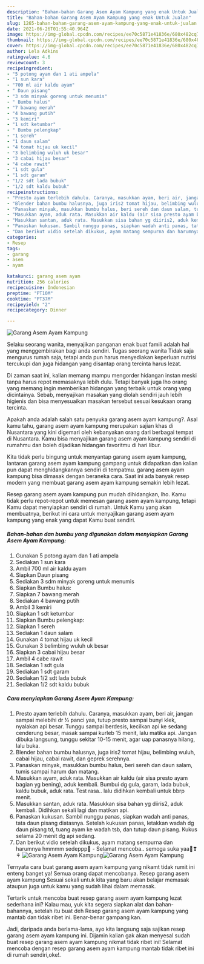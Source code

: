 ```yaml
---
description: "Bahan-bahan Garang Asem Ayam Kampung yang enak Untuk Jualan"
title: "Bahan-bahan Garang Asem Ayam Kampung yang enak Untuk Jualan"
slug: 1265-bahan-bahan-garang-asem-ayam-kampung-yang-enak-untuk-jualan
date: 2021-06-26T01:55:40.964Z
image: https://img-global.cpcdn.com/recipes/ee70c5871e41836e/680x482cq70/garang-asem-ayam-kampung-foto-resep-utama.jpg
thumbnail: https://img-global.cpcdn.com/recipes/ee70c5871e41836e/680x482cq70/garang-asem-ayam-kampung-foto-resep-utama.jpg
cover: https://img-global.cpcdn.com/recipes/ee70c5871e41836e/680x482cq70/garang-asem-ayam-kampung-foto-resep-utama.jpg
author: Lela Adkins
ratingvalue: 4.6
reviewcount: 3
recipeingredient:
- "5 potong ayam dan 1 ati ampela"
- "1 sun kara"
- "700 ml air kaldu ayam"
- " Daun pisang"
- "3 sdm minyak goreng untuk menumis"
- " Bumbu halus"
- "7 bawang merah"
- "4 bawang putih"
- "3 kemiri"
- "1 sdt ketumbar"
- " Bumbu pelengkap"
- "1 sereh"
- "1 daun salam"
- "4 tomat hijau uk kecil"
- "3 belimbing wuluh uk besar"
- "3 cabai hijau besar"
- "4 cabe rawit"
- "1 sdt gula"
- "1 sdt garam"
- "1/2 sdt lada bubuk"
- "1/2 sdt kaldu bubuk"
recipeinstructions:
- "Presto ayam terlebih dahulu. Caranya, masukkan ayam, beri air, jangan sampai melebihi dr ½ panci yaa, tutup presto sampai bunyi klek, nyalakan api besar. Tunggu sampai berdesis, kecilkan api ke sedang cenderung besar, masak sampai kurleb 15 menit, lalu matika api. Jangan dibuka langsung, tunggu sekitar 10-15 menit, agar uap panasnya hilang, lalu buka."
- "Blender bahan bumbu halusnya, juga iris2 tomat hijau, belimbing wuluh, cabai hijau, cabai rawit, dan geprek serehnya."
- "Panaskan minyak, masukkan bumbu halus, beri sereh dan daun salam, tumis sampai harum dan matang."
- "Masukkan ayam, aduk rata. Masukkan air kaldu (air sisa presto ayam bagian yg bening), aduk kembali. Bumbui dg gula, garam, lada bubuk, kaldu bubuk, aduk rata. Test rasa.. lalu didihkan kembali untuk bbrp menit."
- "Masukkan santan, aduk rata. Masukkan sisa bahan yg diiris2, aduk kembali. Didihkan sekali lagi dan matikan api."
- "Panaskan kukusan. Sambil nunggu panas, siapkan wadah anti panas, tata daun pisang diatasnya. Setelah kukusan panas, letakkan wadah dg daun pisang td, tuang ayam ke wadah tsb, dan tutup daun pisang. Kukus selama 20 menit dg api sedang."
- "Dan berikut vidio setelah dikukus, ayam matang sempurna dan harumnya hmmmm sedeppp🤤 Selamat mencoba.. semoga suka yaa🤗❣⚘"
categories:
- Resep
tags:
- garang
- asem
- ayam

katakunci: garang asem ayam 
nutrition: 256 calories
recipecuisine: Indonesian
preptime: "PT10M"
cooktime: "PT37M"
recipeyield: "2"
recipecategory: Dinner

---
```



![Garang Asem Ayam Kampung](https://img-global.cpcdn.com/recipes/ee70c5871e41836e/680x482cq70/garang-asem-ayam-kampung-foto-resep-utama.jpg)

Selaku seorang wanita, menyajikan panganan enak buat famili adalah hal yang menggembirakan bagi anda sendiri. Tugas seorang  wanita Tidak saja mengurus rumah saja, tetapi anda pun harus menyediakan keperluan nutrisi tercukupi dan juga hidangan yang disantap orang tercinta harus lezat.

Di zaman  saat ini, kalian memang mampu mengorder hidangan instan meski tanpa harus repot memasaknya lebih dulu. Tetapi banyak juga lho orang yang memang ingin memberikan hidangan yang terbaik untuk orang yang dicintainya. Sebab, menyajikan masakan yang diolah sendiri jauh lebih higienis dan bisa menyesuaikan masakan tersebut sesuai kesukaan orang tercinta. 



Apakah anda adalah salah satu penyuka garang asem ayam kampung?. Asal kamu tahu, garang asem ayam kampung merupakan sajian khas di Nusantara yang kini digemari oleh kebanyakan orang dari berbagai tempat di Nusantara. Kamu bisa menyajikan garang asem ayam kampung sendiri di rumahmu dan boleh dijadikan hidangan favoritmu di hari libur.

Kita tidak perlu bingung untuk menyantap garang asem ayam kampung, lantaran garang asem ayam kampung gampang untuk didapatkan dan kalian pun dapat menghidangkannya sendiri di tempatmu. garang asem ayam kampung bisa dimasak dengan beraneka cara. Saat ini ada banyak resep modern yang membuat garang asem ayam kampung semakin lebih lezat.

Resep garang asem ayam kampung pun mudah dihidangkan, lho. Kamu tidak perlu repot-repot untuk memesan garang asem ayam kampung, tetapi Kamu dapat menyiapkan sendiri di rumah. Untuk Kamu yang akan membuatnya, berikut ini cara untuk menyajikan garang asem ayam kampung yang enak yang dapat Kamu buat sendiri.

<!--inarticleads1-->

##### Bahan-bahan dan bumbu yang digunakan dalam menyiapkan Garang Asem Ayam Kampung:

1. Gunakan 5 potong ayam dan 1 ati ampela
1. Sediakan 1 sun kara
1. Ambil 700 ml air kaldu ayam
1. Siapkan  Daun pisang
1. Sediakan 3 sdm minyak goreng untuk menumis
1. Siapkan  Bumbu halus:
1. Siapkan 7 bawang merah
1. Sediakan 4 bawang putih
1. Ambil 3 kemiri
1. Siapkan 1 sdt ketumbar
1. Siapkan  Bumbu pelengkap:
1. Siapkan 1 sereh
1. Sediakan 1 daun salam
1. Gunakan 4 tomat hijau uk kecil
1. Gunakan 3 belimbing wuluh uk besar
1. Siapkan 3 cabai hijau besar
1. Ambil 4 cabe rawit
1. Sediakan 1 sdt gula
1. Sediakan 1 sdt garam
1. Sediakan 1/2 sdt lada bubuk
1. Sediakan 1/2 sdt kaldu bubuk




<!--inarticleads2-->

##### Cara menyiapkan Garang Asem Ayam Kampung:

1. Presto ayam terlebih dahulu. Caranya, masukkan ayam, beri air, jangan sampai melebihi dr ½ panci yaa, tutup presto sampai bunyi klek, nyalakan api besar. Tunggu sampai berdesis, kecilkan api ke sedang cenderung besar, masak sampai kurleb 15 menit, lalu matika api. Jangan dibuka langsung, tunggu sekitar 10-15 menit, agar uap panasnya hilang, lalu buka.
1. Blender bahan bumbu halusnya, juga iris2 tomat hijau, belimbing wuluh, cabai hijau, cabai rawit, dan geprek serehnya.
1. Panaskan minyak, masukkan bumbu halus, beri sereh dan daun salam, tumis sampai harum dan matang.
1. Masukkan ayam, aduk rata. Masukkan air kaldu (air sisa presto ayam bagian yg bening), aduk kembali. Bumbui dg gula, garam, lada bubuk, kaldu bubuk, aduk rata. Test rasa.. lalu didihkan kembali untuk bbrp menit.
1. Masukkan santan, aduk rata. Masukkan sisa bahan yg diiris2, aduk kembali. Didihkan sekali lagi dan matikan api.
1. Panaskan kukusan. Sambil nunggu panas, siapkan wadah anti panas, tata daun pisang diatasnya. Setelah kukusan panas, letakkan wadah dg daun pisang td, tuang ayam ke wadah tsb, dan tutup daun pisang. Kukus selama 20 menit dg api sedang.
1. Dan berikut vidio setelah dikukus, ayam matang sempurna dan harumnya hmmmm sedeppp🤤 - Selamat mencoba.. semoga suka yaa🤗❣⚘
<img src="//assets-global.cpcdn.com/assets/icons/button_play-2c75c40dde080a61004c1f40b05d8f140eaff45d7e9e6481dc71c63d2e7c4909.png" alt="Garang Asem Ayam Kampung"><img src="//assets-global.cpcdn.com/assets/icons/button_play-2c75c40dde080a61004c1f40b05d8f140eaff45d7e9e6481dc71c63d2e7c4909.png" alt="Garang Asem Ayam Kampung">



Ternyata cara buat garang asem ayam kampung yang nikamt tidak rumit ini enteng banget ya! Semua orang dapat mencobanya. Resep garang asem ayam kampung Sesuai sekali untuk kita yang baru akan belajar memasak ataupun juga untuk kamu yang sudah lihai dalam memasak.

Tertarik untuk mencoba buat resep garang asem ayam kampung lezat sederhana ini? Kalau mau, yuk kita segera siapkan alat dan bahan-bahannya, setelah itu buat deh Resep garang asem ayam kampung yang mantab dan tidak ribet ini. Benar-benar gampang kan. 

Jadi, daripada anda berlama-lama, ayo kita langsung saja sajikan resep garang asem ayam kampung ini. Dijamin kalian gak akan menyesal sudah buat resep garang asem ayam kampung nikmat tidak ribet ini! Selamat mencoba dengan resep garang asem ayam kampung mantab tidak ribet ini di rumah sendiri,oke!.

